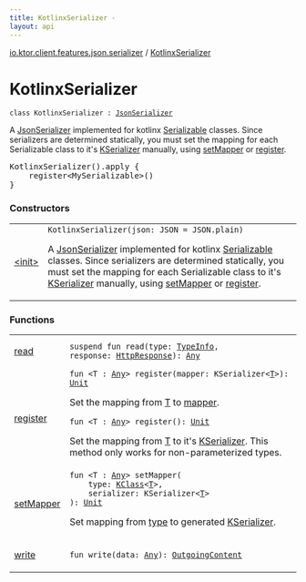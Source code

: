 ```yaml
---
title: KotlinxSerializer - 
layout: api
---
```


<div class='api-docs-breadcrumbs'><a href="../index.html">io.ktor.client.features.json.serializer</a> / <a href="./index.html">KotlinxSerializer</a></div>

# KotlinxSerializer

<div class="signature"><code><span class="keyword">class </span><span class="identifier">KotlinxSerializer</span>&nbsp;<span class="symbol">:</span>&nbsp;<a href="../../io.ktor.client.features.json/-json-serializer/index.html"><span class="identifier">JsonSerializer</span></a></code></div>

A <a href="../../io.ktor.client.features.json/-json-serializer/index.html">JsonSerializer</a> implemented for kotlinx <a href="#">Serializable</a> classes. Since serializers are determined statically, you
must set the mapping for each Serializable class to it's <a href="#">KSerializer</a> manually, using <a href="set-mapper.html">setMapper</a> or <a href="register.html">register</a>.

<pre markdown="1">KotlinxSerializer().apply {
    register&lt;MySerializable&gt;()
}
</pre>

### Constructors

<table class="api-docs-table">
<tbody>
<tr>
<td markdown="1">

<a href="-init-.html">&lt;init&gt;</a>


</td>
<td markdown="1">
<div class="signature"><code><span class="identifier">KotlinxSerializer</span><span class="symbol">(</span><span class="parameterName" id="io.ktor.client.features.json.serializer.KotlinxSerializer$<init>(kotlinx.serialization.json.JSON)/json">json</span><span class="symbol">:</span>&nbsp;<span class="identifier">JSON</span>&nbsp;<span class="symbol">=</span>&nbsp;JSON.plain<span class="symbol">)</span></code></div>

A <a href="../../io.ktor.client.features.json/-json-serializer/index.html">JsonSerializer</a> implemented for kotlinx <a href="#">Serializable</a> classes. Since serializers are determined statically, you
must set the mapping for each Serializable class to it's <a href="#">KSerializer</a> manually, using <a href="set-mapper.html">setMapper</a> or <a href="register.html">register</a>.


</td>
</tr>
</tbody>
</table>

### Functions

<table class="api-docs-table">
<tbody>
<tr>
<td markdown="1">

<a href="read.html">read</a>


</td>
<td markdown="1">
<div class="signature"><code><span class="keyword">suspend</span> <span class="keyword">fun </span><span class="identifier">read</span><span class="symbol">(</span><span class="parameterName" id="io.ktor.client.features.json.serializer.KotlinxSerializer$read(io.ktor.client.call.TypeInfo, io.ktor.client.response.HttpResponse)/type">type</span><span class="symbol">:</span>&nbsp;<a href="../../io.ktor.client.call/-type-info/index.html"><span class="identifier">TypeInfo</span></a><span class="symbol">, </span><span class="parameterName" id="io.ktor.client.features.json.serializer.KotlinxSerializer$read(io.ktor.client.call.TypeInfo, io.ktor.client.response.HttpResponse)/response">response</span><span class="symbol">:</span>&nbsp;<a href="../../io.ktor.client.response/-http-response/index.html"><span class="identifier">HttpResponse</span></a><span class="symbol">)</span><span class="symbol">: </span><a href="https://kotlinlang.org/api/latest/jvm/stdlib/kotlin/-any/index.html"><span class="identifier">Any</span></a></code></div>

</td>
</tr>
<tr>
<td markdown="1">

<a href="register.html">register</a>


</td>
<td markdown="1">
<div class="signature"><code><span class="keyword">fun </span><span class="symbol">&lt;</span><span class="identifier">T</span>&nbsp;<span class="symbol">:</span>&nbsp;<a href="https://kotlinlang.org/api/latest/jvm/stdlib/kotlin/-any/index.html"><span class="identifier">Any</span></a><span class="symbol">&gt;</span> <span class="identifier">register</span><span class="symbol">(</span><span class="parameterName" id="io.ktor.client.features.json.serializer.KotlinxSerializer$register(kotlinx.serialization.KSerializer((io.ktor.client.features.json.serializer.KotlinxSerializer.register.T)))/mapper">mapper</span><span class="symbol">:</span>&nbsp;<span class="identifier">KSerializer</span><span class="symbol">&lt;</span><a href="register.html#T"><span class="identifier">T</span></a><span class="symbol">&gt;</span><span class="symbol">)</span><span class="symbol">: </span><a href="https://kotlinlang.org/api/latest/jvm/stdlib/kotlin/-unit/index.html"><span class="identifier">Unit</span></a></code></div>

Set the mapping from <a href="register.html#T">T</a> to <a href="register.html#io.ktor.client.features.json.serializer.KotlinxSerializer$register(kotlinx.serialization.KSerializer((io.ktor.client.features.json.serializer.KotlinxSerializer.register.T)))/mapper">mapper</a>.

<div class="signature"><code><span class="keyword">fun </span><span class="symbol">&lt;</span><span class="identifier">T</span>&nbsp;<span class="symbol">:</span>&nbsp;<a href="https://kotlinlang.org/api/latest/jvm/stdlib/kotlin/-any/index.html"><span class="identifier">Any</span></a><span class="symbol">&gt;</span> <span class="identifier">register</span><span class="symbol">(</span><span class="symbol">)</span><span class="symbol">: </span><a href="https://kotlinlang.org/api/latest/jvm/stdlib/kotlin/-unit/index.html"><span class="identifier">Unit</span></a></code></div>

Set the mapping from <a href="register.html#T">T</a> to it's <a href="#">KSerializer</a>. This method only works for non-parameterized types.


</td>
</tr>
<tr>
<td markdown="1">

<a href="set-mapper.html">setMapper</a>


</td>
<td markdown="1">
<div class="signature"><code><span class="keyword">fun </span><span class="symbol">&lt;</span><span class="identifier">T</span>&nbsp;<span class="symbol">:</span>&nbsp;<a href="https://kotlinlang.org/api/latest/jvm/stdlib/kotlin/-any/index.html"><span class="identifier">Any</span></a><span class="symbol">&gt;</span> <span class="identifier">setMapper</span><span class="symbol">(</span><br/>&nbsp;&nbsp;&nbsp;&nbsp;<span class="parameterName" id="io.ktor.client.features.json.serializer.KotlinxSerializer$setMapper(kotlin.reflect.KClass((io.ktor.client.features.json.serializer.KotlinxSerializer.setMapper.T)), kotlinx.serialization.KSerializer((io.ktor.client.features.json.serializer.KotlinxSerializer.setMapper.T)))/type">type</span><span class="symbol">:</span>&nbsp;<a href="https://kotlinlang.org/api/latest/jvm/stdlib/kotlin.reflect/-k-class/index.html"><span class="identifier">KClass</span></a><span class="symbol">&lt;</span><a href="set-mapper.html#T"><span class="identifier">T</span></a><span class="symbol">&gt;</span><span class="symbol">, </span><br/>&nbsp;&nbsp;&nbsp;&nbsp;<span class="parameterName" id="io.ktor.client.features.json.serializer.KotlinxSerializer$setMapper(kotlin.reflect.KClass((io.ktor.client.features.json.serializer.KotlinxSerializer.setMapper.T)), kotlinx.serialization.KSerializer((io.ktor.client.features.json.serializer.KotlinxSerializer.setMapper.T)))/serializer">serializer</span><span class="symbol">:</span>&nbsp;<span class="identifier">KSerializer</span><span class="symbol">&lt;</span><a href="set-mapper.html#T"><span class="identifier">T</span></a><span class="symbol">&gt;</span><br/><span class="symbol">)</span><span class="symbol">: </span><a href="https://kotlinlang.org/api/latest/jvm/stdlib/kotlin/-unit/index.html"><span class="identifier">Unit</span></a></code></div>

Set mapping from <a href="set-mapper.html#io.ktor.client.features.json.serializer.KotlinxSerializer$setMapper(kotlin.reflect.KClass((io.ktor.client.features.json.serializer.KotlinxSerializer.setMapper.T)), kotlinx.serialization.KSerializer((io.ktor.client.features.json.serializer.KotlinxSerializer.setMapper.T)))/type">type</a> to generated <a href="#">KSerializer</a>.


</td>
</tr>
<tr>
<td markdown="1">

<a href="write.html">write</a>


</td>
<td markdown="1">
<div class="signature"><code><span class="keyword">fun </span><span class="identifier">write</span><span class="symbol">(</span><span class="parameterName" id="io.ktor.client.features.json.serializer.KotlinxSerializer$write(kotlin.Any)/data">data</span><span class="symbol">:</span>&nbsp;<a href="https://kotlinlang.org/api/latest/jvm/stdlib/kotlin/-any/index.html"><span class="identifier">Any</span></a><span class="symbol">)</span><span class="symbol">: </span><a href="../../io.ktor.http.content/-outgoing-content/index.html"><span class="identifier">OutgoingContent</span></a></code></div>

</td>
</tr>
</tbody>
</table>

